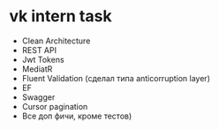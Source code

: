 # vk intern task
- Clean Architecture
- REST API
- Jwt Tokens
- MediatR
- Fluent Validation (сделал типа anticorruption layer)
- EF
- Swagger
- Cursor pagination
- Все доп фичи, кроме тестов)

